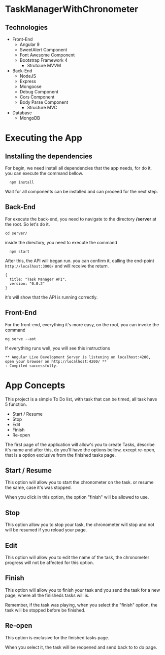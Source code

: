 # TaskManagerWithChronometer

## Technologies

- Front-End
  - Angular 9
  - SweetAlert Component
  - Font Awesome Component
  - Bootstrap Framework 4
    - Strutcure MVVM
- Back-End
  - NodeJS
  - Express
  - Mongoose
  - Debug Component
  - Cors Component
  - Body Parse Component
    - Structure MVC
- Database
  - MongoDB

# Executing the App

## Installing the dependencies

For begin, we need install all dependencies that the app needs, for do it, you can execute the command bellow.

```
  npm install
```

Wait for all components can be installed and can proceed for the next step.

## Back-End

For execute the back-end, you need to navigate to the directory **/server** at the root. So let's do it.

```
cd server/
```

inside the directory, you need to execute the command 
```
  npm start
```

After this, the API will began run. you can confirm it, calling the end-point ```http://localhost:3000/``` and will receive the return.

```
{
  title: "Task Manager API",
  version: "0.0.2"
}
```

it's will show that the API is running correctly.

## Front-End

For the front-end, everything it's more easy, on the root, you can invoke the command 
```
ng serve --aot
```

If everything runs well, you will see this instructions

```
** Angular Live Development Server is listening on localhost:4200, open your browser on http://localhost:4200/ **
: Compiled successfully.
```

# App Concepts
This project is a simple To Do list, with task that can be timed, all task have 5 function.

- Start / Resume
- Stop
- Edit
- Finish
- Re-open

The first page of the application will allow's you to create Tasks, describe it's name and after this, do you'll have the options bellow, except re-open, that is a option exclusive from the finished tasks page.

## Start / Resume

This option will allow you to start the chronometer on the task. or resume the same, case it's was stopped.

When you click in this option, the option "finish" will be allowed to use.

## Stop

This option allow you to stop your task, the chronometer will stop and not will be resumed if you reload your page.

## Edit

This option will allow you to edit the name of the task, the chronometer progress will not be affected for this option.

## Finish

This option will allow you to finish your task and you send the task for a new page, where all the finisheds tasks will is.

Remember, if the task was playing, when you select the "finish" option, the task will be stopped before be finished.

## Re-open

This option is exclusive for the finished tasks page.

When you select it, the task will be reopened and send back to to do page.
